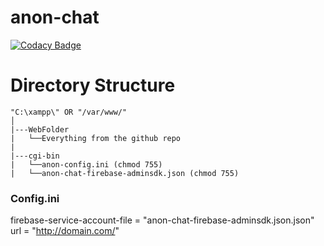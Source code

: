 # anon-chat

[![Codacy Badge](https://api.codacy.com/project/badge/Grade/03cb308e3d944ad3b24a5ff9cbc07629)](https://app.codacy.com/app/lorenzo.scebba/anon-chat?utm_source=github.com&utm_medium=referral&utm_content=LorenzoScebba/anon-chat&utm_campaign=badger)

# Directory Structure
```
"C:\xampp\" OR "/var/www/"
│
|---WebFolder
|   └──Everything from the github repo
|
|---cgi-bin
|   └──anon-config.ini (chmod 755)
|   └──anon-chat-firebase-adminsdk.json (chmod 755)
```
### Config.ini

firebase-service-account-file = "anon-chat-firebase-adminsdk.json.json" 
url = "http://domain.com/"

